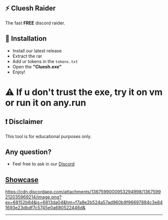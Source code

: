 ## ⚡ Cluesh Raider
The fast **FREE** discord raider.

## 💾 Installation
- Install our latest release
- Extract the rar
- Add ur tokens in the `tokens.txt`
- Open the **"Cluesh.exe"**
- Enjoy!

# ⚠ If u don't trust the exe, try it on vm or run it on any.run 

## ❗ Disclaimer
This tool is for educational purposes only.

## Any question? 
- Feel free to ask in our [Discord](https://discord.gg/pX3pQ5baFa)

## [Showcase](https://www.youtube.com/watch?v=EJPt7jJwQCc&t=1s)

https://cdn.discordapp.com/attachments/1367599000953294998/1367599212035969214/image.png?ex=68152b84&is=6813da04&hm=f7a8e2b524a57ad960b9f96697884c3e841693e23dbdf7c5745e0a680522446d&

--------------------------------------------------------------------
